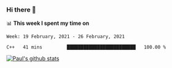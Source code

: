 ### Hi there 👋

📊 **This week I spent my time on**
<!--START_SECTION:waka-->
```text
Week: 19 February, 2021 - 26 February, 2021

C++   41 mins         █████████████████████████   100.00 % 
```
<!--END_SECTION:waka-->


[![Paul's github stats](https://github-readme-stats.vercel.app/api?username=mickeyouyou&theme=dracula&show_icons=true)](https://github.com/anuraghazra/github-readme-stats)
